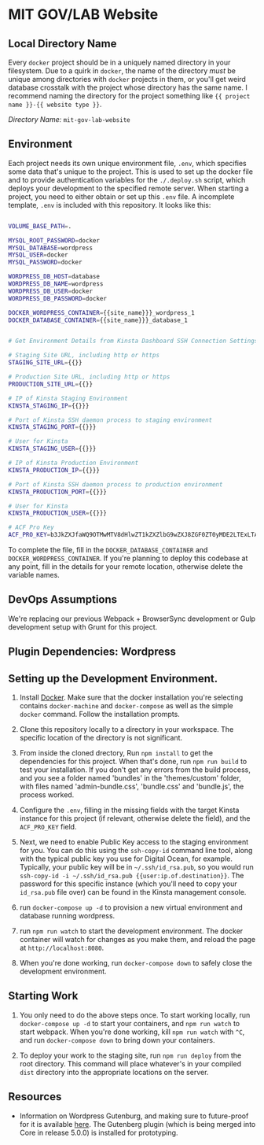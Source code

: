 # MIT GOV/LAB Website

## Local Directory Name

Every `docker` project should be in a uniquely named directory in your filesystem. Due to a quirk in `docker`, the name of the directory *must* be unique among directories with `docker` projects in them, or you'll get weird database crosstalk with the project whose directory has the same name. I recommend naming the directory for the project something like `{{ project name }}-{{ website type }}`.

*Directory Name:* `mit-gov-lab-website`



## Environment

Each project needs its own unique environment file, `.env`, which specifies some data that's unique to the project. This is used to set up the docker file and to provide authentication variables for the `./.deploy.sh` script, which deploys your development to the specified remote server. When starting a project, you need to either obtain or set up this `.env` file. A incomplete template, `.env` is included with this repository. It looks like this:

```sh

VOLUME_BASE_PATH=.

MYSQL_ROOT_PASSWORD=docker
MYSQL_DATABASE=wordpress
MYSQL_USER=docker
MYSQL_PASSWORD=docker

WORDPRESS_DB_HOST=database
WORDPRESS_DB_NAME=wordpress
WORDPRESS_DB_USER=docker
WORDPRESS_DB_PASSWORD=docker

DOCKER_WORDPRESS_CONTAINER={{site_name}}}_wordpress_1
DOCKER_DATABASE_CONTAINER={{site_name}}}_database_1


# Get Environment Details from Kinsta Dashboard SSH Connection Settings

# Staging Site URL, including http or https
STAGING_SITE_URL={{}}

# Production Site URL, including http or https
PRODUCTION_SITE_URL={{}}

# IP of Kinsta Staging Environment
KINSTA_STAGING_IP={{}}}

# Port of Kinsta SSH daemon process to staging environment
KINSTA_STAGING_PORT={{}}}

# User for Kinsta
KINSTA_STAGING_USER={{}}}

# IP of Kinsta Production Environment
KINSTA_PRODUCTION_IP={{}}}

# Port of Kinsta SSH daemon process to production environment
KINSTA_PRODUCTION_PORT={{}}}

# User for Kinsta
KINSTA_PRODUCTION_USER={{}}}

# ACF Pro Key
ACF_PRO_KEY=b3JkZXJfaWQ9OTMwMTV8dHlwZT1kZXZlbG9wZXJ8ZGF0ZT0yMDE2LTExLTA0IDEzOjEwOjI0

```

To complete the file, fill in the `DOCKER_DATABASE_CONTAINER` and `DOCKER_WORDPRESS_CONTAINER`. If you're planning to deploy this codebase at any point, fill in the details for your remote location, otherwise delete the variable names. 


## DevOps Assumptions

We're replacing our previous Webpack + BrowserSync development or Gulp development setup with Grunt for this project. 


## Plugin Dependencies: Wordpress



## Setting up the Development Environment.

1. Install [Docker](https://docs.docker.com/engine/installation/). Make sure that the docker installation you're selecting contains `docker-machine` and `docker-compose` as well as the simple `docker` command. Follow the installation prompts.

2. Clone this repository locally to a directory in your workspace. The specific location of the directory is not significant.

3. From inside the cloned drectory, Run `npm install` to get the dependencies for this project. When that's done, run `npm run build` to test your installation. If you don't get any errors from the build process, and you see a folder named 'bundles' in the 'themes/custom' folder, with files named 'admin-bundle.css', 'bundle.css' and 'bundle.js', the process worked.

4. Configure the `.env`, filling in the missing fields with the target Kinsta instance for this project (if relevant, otherwise delete the field), and the `ACF_PRO_KEY` field.

5. Next, we need to enable Public Key access to the staging environment for you. You can do this using the `ssh-copy-id` command line tool, along with the typical public key you use for Digital Ocean, for example. Typically, your public key will be in `~/.ssh/id_rsa.pub`, so you would run `ssh-copy-id -i ~/.ssh/id_rsa.pub {{user:ip.of.destination}}`. The password for this specific instance (which you'll need to copy your `id_rsa.pub` file over) can be found in the Kinsta management console.

6. run `docker-compose up -d` to provision a new virtual environment and database running wordpress.

7. run `npm run watch` to start the development environment. The docker container will watch for changes as you make them, and reload the page at `http://localhost:8080`.

8. When you're done working, run `docker-compose down` to safely close the development environment.


## Starting Work

1. You only need to do the above steps once. To start working locally, run `docker-compose up -d` to start your containers, and `npm run watch` to start webpack. When you're done working, kill `npm run watch` with `^C`, and run `docker-compose down` to bring down your containers.

2. To deploy your work to the staging site, run `npm run deploy` from the root directory. This command will place whatever's in your compiled `dist` directory into the appropriate locations on the server.


## Resources

- Information on Wordpress Gutenburg, and making sure to future-proof for it is available [here](https://deliciousbrains.com/wordpress-gutenberg/). The Gutenberg plugin (which is being merged into Core in release 5.0.0) is installed for prototyping.
